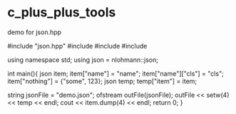 # c_plus_plus_tools
demo for json.hpp

#include "json.hpp"
#include <string>
#include <iostream>
#include <fstream>
 
using namespace std;
using json = nlohmann::json;

int main(){
  json item;
  item["name"] = "name";
  item["name"]["cls"] = "cls";
  item["nothing"] = {"some", 123};
  json temp;
  temp["item"] = item;
  
  string jsonFile = "demo.json";
  ofstream outFile(jsonFile);
  outFile << setw(4) << temp << endl;
  cout << item.dump(4) << endl;
  return 0;
}
